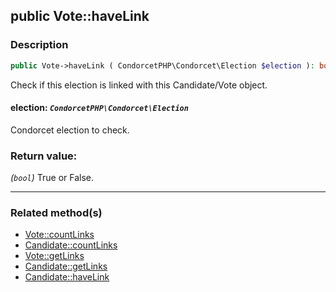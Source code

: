 ## public Vote::haveLink

### Description    

```php
public Vote->haveLink ( CondorcetPHP\Condorcet\Election $election ): bool
```

Check if this election is linked with this Candidate/Vote object.
    

#### **election:** *```CondorcetPHP\Condorcet\Election```*   
Condorcet election to check.    


### Return value:   

*(```bool```)* True or False.


---------------------------------------

### Related method(s)      

* [Vote::countLinks](/Docs/ApiReferences/Vote%20Class/public%20Vote--countLinks.md)    
* [Candidate::countLinks](/Docs/ApiReferences/Candidate%20Class/public%20Candidate--countLinks.md)    
* [Vote::getLinks](/Docs/ApiReferences/Vote%20Class/public%20Vote--getLinks.md)    
* [Candidate::getLinks](/Docs/ApiReferences/Candidate%20Class/public%20Candidate--getLinks.md)    
* [Candidate::haveLink](/Docs/ApiReferences/Candidate%20Class/public%20Candidate--haveLink.md)    
